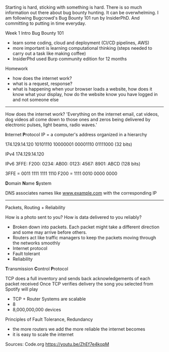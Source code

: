 Starting is hard, sticking with something is hard. There is so much information out there about bug bounty hunting. It can be overwhelming. I am following Bugcrowd's Bug Bounty 101 run by InsiderPhD. And committing to putting in time everyday.

Week 1 Intro Bug Bounty 101

- learn some coding, cloud and deployment (CI/CD pipelines, AWS)
- more important is learning computational thinking (steps needed to carry out a task like making coffee)
- InsiderPhd used Burp community edition for 12 months

Homework
- how does the internet work?
- what is a request, response? 
- what is happening when your browser loads a website, how does it know what your display, how do the website know you have logged in and not someone else
_______

How does the internet work?
'Everything on the internet email, cat videos, dog videos all come down to those ones and zeros being delivered by electronic pulses, light beams, radio waves.'

**I**nternet **P**rotocol
IP = a computer's address
organized in a hierarchy

174.129.14.120 
10101110 10000001 00001110 01111000 (32 bits)

IPv4 174.129.14.120 

IPv6 3FFE: F200: 0234: AB00: 0123: 4567: 8901: ABCD (128 bits)
     
3FFE = 0011 1111 1111 1110
F200 = 1111 0010 0000 0000

**D**omain
**N**ame
**S**ystem

DNS associates names like www.example.com with the corresponding IP

____

Packets, Routing + Reliability

How is a photo sent to you?
How is data delivered to you reliably?
- Broken down into packets. Each packet might take a different direction and some may arrive before others. 
- Routers act like traffic managers to keep the packets moving through the networks smoothly
- Internet protocol
- Fault tolerant
- Reliability

**T**ransmission
**C**ontrol
**P**rotocol

TCP does a full inventory and sends back acknowledgements of each packet received
Once TCP verifies delivery the song you selected from Spotify will play

- TCP + Router Systems are scalable
- 8
- 8,000,000,000 devices

Principles of Fault Tolerance, Redundancy

- the more routers we add the more reliable the internet becomes
- it is easy to scale the internet



Sources: 
Code.org https://youtu.be/ZhEf7e4kopM
